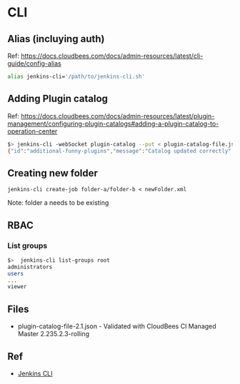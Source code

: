 # CLI

## Alias (incluying auth)

Ref: https://docs.cloudbees.com/docs/admin-resources/latest/cli-guide/config-alias

```sh
alias jenkins-cli='/path/to/jenkins-cli.sh'
```

## Adding Plugin catalog

Ref: https://docs.cloudbees.com/docs/admin-resources/latest/plugin-management/configuring-plugin-catalogs#adding-a-plugin-catalog-to-operation-center

```sh
$> jenkins-cli -webSocket plugin-catalog --put < plugin-catalog-file.json
{"id":"additional-funny-plugins","message":"Catalog updated correctly","status":"SUCCESS"}
```

## Creating new folder

```shell
jenkins-cli create-job folder-a/folder-b < newFolder.xml
```

Note: folder a needs to be existing

## RBAC

### List groups

```sh
$>  jenkins-cli list-groups root
administrators
users
...
viewer
```

## Files

* plugin-catalog-file-2.1.json - Validated with CloudBees CI Managed Master 2.235.2.3-rolling

## Ref

* [Jenkins CLI](https://www.jenkins.io/doc/book/managing/cli/)